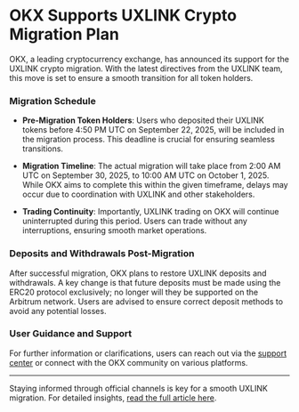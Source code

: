 # OKX Supports UXLINK Crypto Migration Plan

OKX, a leading cryptocurrency exchange, has announced its support for the UXLINK crypto migration. With the latest directives from the UXLINK team, this move is set to ensure a smooth transition for all token holders.

### Migration Schedule

- **Pre-Migration Token Holders**: Users who deposited their UXLINK tokens before 4:50 PM UTC on September 22, 2025, will be included in the migration process. This deadline is crucial for ensuring seamless transitions.
  
- **Migration Timeline**: The actual migration will take place from 2:00 AM UTC on September 30, 2025, to 10:00 AM UTC on October 1, 2025. While OKX aims to complete this within the given timeframe, delays may occur due to coordination with UXLINK and other stakeholders.

- **Trading Continuity**: Importantly, UXLINK trading on OKX will continue uninterrupted during this period. Users can trade without any interruptions, ensuring smooth market operations.

### Deposits and Withdrawals Post-Migration

After successful migration, OKX plans to restore UXLINK deposits and withdrawals. A key change is that future deposits must be made using the ERC20 protocol exclusively; no longer will they be supported on the Arbitrum network. Users are advised to ensure correct deposit methods to avoid any potential losses.

### User Guidance and Support

For further information or clarifications, users can reach out via the [support center](https://www.okx.com/help) or connect with the OKX community on various platforms.

---

Staying informed through official channels is key for a smooth UXLINK migration. For detailed insights, [read the full article here](https://chain-base.xyz/okx-supports-uxlink-crypto-migration-plan).